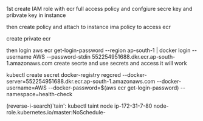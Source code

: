 1st create IAM role with ecr full access policy and confgiure secre key and pribvate key in instance

then create policy and attach to instance ima policy to access ecr

create private ecr 

then login
aws ecr get-login-password --region ap-south-1 | docker login --username AWS --password-stdin 552254951688.dkr.ecr.ap-south-1.amazonaws.com
create secrte and use secrets and access it will work 

kubectl create secret docker-registry regcred --docker-server=552254951688.dkr.ecr.ap-south-1.amazonaws.com --docker-username=AWS --docker-password=$(aws ecr get-login-password) --namespace=health-check


(reverse-i-search)`tain': kubectl taint node ip-172-31-7-80 node-role.kubernetes.io/master:NoSchedule-

